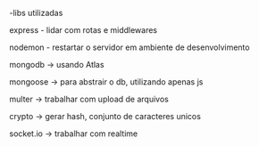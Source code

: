 -libs utilizadas

express - lidar com rotas e middlewares

nodemon - restartar o servidor em ambiente de desenvolvimento

mongodb -> usando Atlas

mongoose -> para abstrair o db, utilizando apenas js

multer -> trabalhar com upload de arquivos

crypto -> gerar hash, conjunto de caracteres unicos

socket.io -> trabalhar com realtime